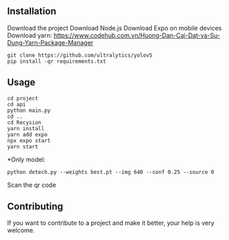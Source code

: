 ## Installation
Download the project
Download Node.js
Download Expo on mobile devices
Download yarn: https://www.codehub.com.vn/Huong-Dan-Cai-Dat-va-Su-Dung-Yarn-Package-Manager

```terminal
git clone https://github.com/ultralytics/yolov5
pip install -qr requirements.txt
```

## Usage

```terminal
cd project
cd api 
python main.py
cd ..
cd Recysion
yarn install
yarn add expo
npx expo start
yarn start
```
*Only model: 
```new terminal
python detech.py --weights best.pt --img 640 --conf 0.25 --source 0
```
Scan the qr code



## Contributing

If you want to contribute to a project and make it better, your help is very welcome.


